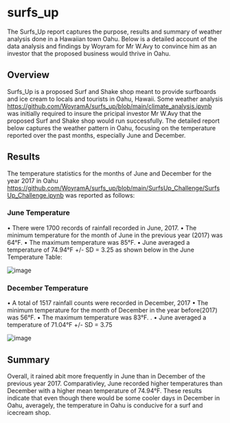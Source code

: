 # surfs_up
The Surfs_Up report captures the purpose, results and summary of weather analysis done in a Hawaiian town Oahu. Below is a detailed account of the data analysis and findings by Woyram for Mr W.Avy to convince him as an investor that the proposed business would thrive in Oahu.

## Overview
Surfs_Up is a proposed Surf and Shake shop meant to provide surfboards and ice cream to locals and tourists in Oahu, Hawaii. Some weather analysis https://github.com/WoyramA/surfs_up/blob/main/climate_analysis.ipynb was initially required to insure the pricipal investor Mr W.Avy that the proposed Surf and Shake shop would run successfully. The detailed report below captures the weather pattern in Oahu, focusing on the temperature reported over the past months, especially June and December. 


## Results
The temperature statistics for the months of June and December for the year 2017 in Oahu https://github.com/WoyramA/surfs_up/blob/main/SurfsUp_Challenge/SurfsUp_Challenge.ipynb   was reported as follows:

### June Temperature
•	There were 1700 records of rainfall recorded in June, 2017.
•	The minimum temperature for the month of June in the previous year (2017) was 64°F.
•	The maximum temperature was 85°F. 
•	June averaged a temperature of 74.94°F +/- SD = 3.25 as shown below in the June Temperature Table:


![image](https://user-images.githubusercontent.com/114967995/218862935-a48bd604-3a91-4f92-ab36-97bd43a9db9d.png)



### December Temperature 
•	A total of 1517 rainfall counts were recorded in December, 2017
•	The minimum temperature for the month of December in the year before(2017) was 56°F.
•	The maximum temperature was 83°F. . 
•	June averaged a temperature of 71.04°F +/- SD = 3.75 

![image](https://user-images.githubusercontent.com/114967995/218862984-7782e683-1f46-4a01-b29c-4896b20ba6e7.png)


## Summary
Overall, it rained abit more frequently in June than in December of the previous year 2017. Comparativley, June recorded higher temperatures than December with a higher mean temperature of 74.94°F. These results indicate that even though there would be some cooler days in December in Oahu, averagely, the temperature in Oahu is conducive for a surf and icecream shop.
